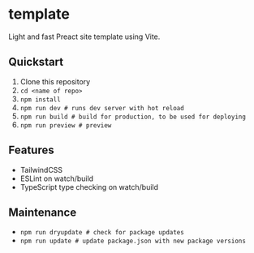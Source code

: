 # template

Light and fast Preact site template using Vite.

## Quickstart

1. Clone this repository
1. `cd <name of repo>`
1. `npm install`
1. `npm run dev # runs dev server with hot reload`
1. `npm run build # build for production, to be used for deploying`
1. `npm run preview # preview`

## Features

- TailwindCSS
- ESLint on watch/build
- TypeScript type checking on watch/build

## Maintenance

- `npm run dryupdate # check for package updates`
- `npm run update # update package.json with new package versions`
